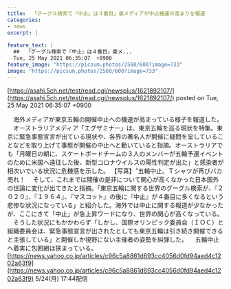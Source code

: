```yaml
---
title:  「グーグル検索で『中止』は４番目」豪メディアが中止機運の高まりを報道  
categories:
- news
excerpt: |
  
feature_text: |
  ##  「グーグル検索で『中止』は４番目」豪メ...
  Tue, 25 May 2021 06:35:07  +0900
feature_image: "https://picsum.photos/2560/600?image=733"
image: "https://picsum.photos/2560/600?image=733"
---
```


[https://asahi.5ch.net/test/read.cgi/newsplus/1621892107/](https://asahi.5ch.net/test/read.cgi/newsplus/1621892107/)
posted on Tue, 25 May 2021 06:35:07  +0900

<!--more-->

　海外メディアが東京五輪の開催中止への機運が高まっている様子を報道した。 　オーストラリアメディア「エグザミナー」は、東京五輪を巡る現状を特集。東京に緊急事態宣言が出ている現状や、各界の著名人が開催に疑問を呈していることなどを取り上げて事態が開催の中止へと動いていると指摘。オーストラリアでも「月曜日の朝に、スケートボードチームの３人のメンバーが五輪予選イベントのために米国へ遠征した後、新型コロナウイルスの陽性判定が出た」と感染者が相次いでいる状況に危機感を示した。 【写真】〝五輪中止〟Ｔシャツが再びバカ売れ！ 　そして、これまでは開催の是非について関心が高くなかった日本国外の世論に変化が出てきたと指摘。「東京五輪に関する世界のグーグル検索が、『２０２０』、『１９６４』、『マスコット』の後に『中止』が４番目に多くなるという悲惨な状況になっている」と紹介した。海外では中止に関する報道が少なかったが、ここにきて「中止」が急上昇ワードになり、世界の関心が高くなっている。 　そうした状況にもかかわらず「しかし、国際オリンピック委員会（ＩＯＣ）と組織委員会は、緊急事態宣言が出されたとしても東京五輪は引き続き開催できると主張している」と開催しか視野にない主催者の姿勢を糾弾した。 　五輪中止へ着実に包囲網は狭まっている。 [https://news.yahoo.co.jp/articles/c96c5a8861d693cc4056d0fd94aed4c1202a63f9](https://news.yahoo.co.jp/articles/c96c5a8861d693cc4056d0fd94aed4c1202a63f9) 5/24(月) 17:44配信

